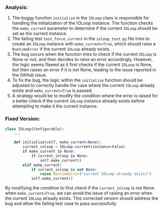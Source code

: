 ### Analysis:
1. The buggy function `initialize` in the `IOLoop` class is responsible for handling the initialization of the IOLoop instance. The function checks the `make_current` parameter to determine if the current `IOLoop` should be set as the current instance.
2. The failing test `test_force_current` in the `ioloop_test.py` file tries to create an `IOLoop` instance with `make_current=True`, which should raise a `RuntimeError` if the current `IOLoop` already exists.
3. The bug occurs when the function tries to check if the current `IOLoop` is None or not, and then decides to raise an error accordingly. However, the logic seems flawed as it first checks if the current `IOLoop` is None, but then raises an error if it is not None, leading to the issue reported in the GitHub issue.
4. To fix the bug, the logic within the `initialize` function should be adjusted to correctly handle the case where the current `IOLoop` already exists and `make_current=True` is passed.
5. A strategy would be to modify the condition where the error is raised for a better check if the current `IOLoop` instance already exists before attempting to make it the current instance. 

### Fixed Version:
```python
class IOLoop(Configurable):
    ...

    def initialize(self, make_current=None):
        current_ioloop = IOLoop.current(instance=False)
        if make_current is None:
            if current_ioloop is None:
                self.make_current()
        elif make_current:
            if current_ioloop is not None:
                raise RuntimeError("current IOLoop already exists")
            self.make_current()
```

By modifying the condition to first check if the `current_ioloop` is not None when `make_current=True`, we can avoid the issue of raising an error when the current `IOLoop` already exists. This corrected version should address the bug and allow the failing test case to pass successfully.